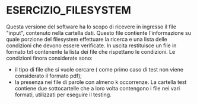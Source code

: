 # ESERCIZIO_FILESYSTEM
Questa versione del software ha lo scopo di ricevere in ingresso il file "input", contenuto nella cartella dati. Questo file contiente l'informazione su quale porzione del filesystem effettuare la ricerca e una lista delle condizioni che devono essere verificate.
In uscita restituisce un file in formato txt contenente la lista dei file che rispettano le condizioni.
Le condizioni finora considerate sono:
- il tipo di file che si vuole cercare ( come primo caso di test non viene considerato il formato pdf);
- la presenza nei file di parole con almeno k occorrenze.
La cartella test contiene due sottocartelle che a loro volta contengono i file nei vari formati, utilizzati per eseguire il testing. 

